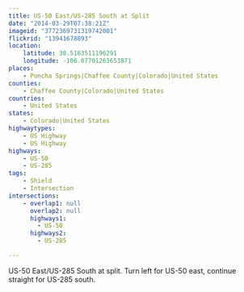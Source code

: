 ```yaml
---
title: US-50 East/US-285 South at Split
date: "2014-03-29T07:38:21Z"
imageid: "3772369731319742001"
flickrid: "13941678893"
location:
    latitude: 38.5163511196291
    longitude: -106.07701263653871
places:
    - Poncha Springs|Chaffee County|Colorado|United States
counties:
    - Chaffee County|Colorado|United States
countries:
    - United States
states:
    - Colorado|United States
highwaytypes:
    - US Highway
    - US Highway
highways:
    - US-50
    - US-285
tags:
    - Shield
    - Intersection
intersections:
    - overlap1: null
      overlap2: null
      highways1:
        - US-50
      highways2:
        - US-285

---
```

US-50 East/US-285 South at split.  Turn left for US-50 east, continue straight for US-285 south.